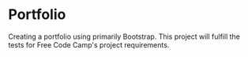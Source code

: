 # Portfolio

Creating a portfolio using primarily Bootstrap. This project will fulfill the tests for Free Code Camp's project requirements.
